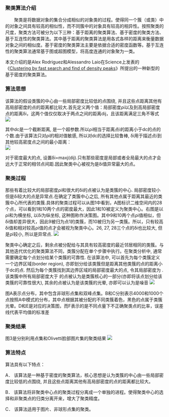 <!-- ---
title: 《Clustering by fast search and find of density peaks》阅读
date: 2016-11-20 
tags: 算法, 文本分类
--- -->


### 聚类算法介绍

　　聚类是将数据对象的集合分成相似的对象类的过程。使得同一个簇（或类）中的对象之间具有较高的相似性，而不同簇中的对象具有较高的相异性。按照聚类的尺度，聚类方法可被分为以下三种：基于距离的聚类算法、基于密度的聚类方法、基于互连性的聚类算法。其中基于距离的聚类算法是用各式各样的距离来衡量数据对象之间的相似度。基于密度的聚类算法主要是依据合适的密度函数等。基于互连性的聚类算法通常基于图或超图模型，将高度连通的对象聚为一类。 

本文介绍的是Alex Rodriguez和Alessandro Laio在Science上发表的《[Clustering by fast search and find of density peaks](http://science.sciencemag.org/content/344/6191/1492)》所提出的一种新型的基于密度的聚类算法。

### 算法思想

该算法的假设类簇的中心由一些局部密度比较低的点围绕, 并且这些点距离其他有高局部密度的点的距离都比较大.首先定义两个值：局部密度ρi以及到高局部密度点的距离δi，这两个值仅仅取决于两点之间的距离dij，且该距离满足三角不等式        
![](https://zhangmingemma.github.io/dist/images/2016-11-20/image1.png)         

其中dc是一个截断距离, 是一个超参数.所以ρi相当于距离点i的距离小于dc的点的个数.由于该算法只对ρi的相对值敏感, 
所以对dc的选择比较鲁棒, δi用于描述点i到其他较高密度点之间的最小距离：  
![](https://zhangmingemma.github.io/dist/images/2016-11-20/image2.png)    

对于密度最大的点, 设置δi=maxj(dij).只有那些密度是局部或者全局最大的点才会远大于正常的相邻点间距.因此聚类中心被视为是δi值异常最大的点。

### 聚类过程

那些有着比较大的局部密度ρi和很大的δi的点被认为是类簇的中心. 局部密度较小但是δi较大的点是异常点.在确定了类簇中心之后, 所有其他点属于距离其最近的类簇中心所代表的类簇.具体的聚类过程可以从图1中看到，A图标识二维空间内的28个点，可以看到1和10两个点的密度最大，因此1和10被定义为聚类中心。右图是以ρi和为横坐标, 以δi为纵坐标, 这种图称作决策图。其中9和10两个点ρi值相似，但δi值却差异很大，因此9被归为点1的类簇，而10被归为另一类簇。所以，只有较高δi值和相对较高ρi值的点才会被视为聚类中心。26, 27, 28三个点的δi也比较大, 但是ρi较小, 所以是异常点.
![](https://zhangmingemma.github.io/dist/images/2016-11-20/image3.png)    

聚类中心确定之后，剩余点被分配给与其具有较高密度的最近邻居相同的类簇。与其他迭代优化的聚类算法不同，类簇分配在单个步骤中执行。在聚类分析中, 通常需要确定每个点划分给某个类簇的可靠性. 在该算法中, 可以首先为每个类簇定义一个边界区域(border region), 亦即划分给该类簇但是距离其他类簇的点的距离小于dc的点. 然后为每个类簇找到其边界区域的局部密度最大的点, 令其局部密度为  . 该类簇中所有局部密度大于  的点被认为是类簇核心的一部分(亦即将该点划分给该类簇的可靠性很大), 其余的点被认为是该类簇的光晕, 亦即可以认为是噪音
![](https://zhangmingemma.github.io/dist/images/2016-11-20/image4.png) 

图A表示点分布，其中包含非球形点集和双峰点集。B和C分别表示4000和1000个点按照A中模式的分布，其中点根据其被分配的不同类簇着色，黑色的点属于类簇光晕。D和E是对应的决策图，而F表示的是不同点量下不正确聚类点的比率，误差线代表平均值的标准差

### 聚类结果

图3是分别利用点集和Olivetti脸部图片集的聚类结果
![](https://zhangmingemma.github.io/dist/images/2016-11-20/image5.png) 

### 算法特点

算法具有以下特点：

A．	该算法是一种基于密度的聚类算法，核心思想是认为类簇的中心由一些局部密度比较低的点围绕, 并且这些点距离其他有高局部密度的点的距离都比较大。

B．	该算法将非聚类中心点的聚类过程分离成一个单独的进程。使得聚类中心的选择和非聚类点的归类分离开来，增大了聚类精度。

C．	该算法适用于图片、非球形点集的聚类。            
            

